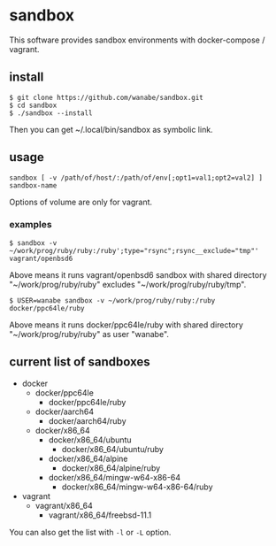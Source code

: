 # sandbox

This software provides sandbox environments with docker-compose / vagrant.

## install

```
$ git clone https://github.com/wanabe/sandbox.git
$ cd sandbox
$ ./sandbox --install
```

Then you can get ~/.local/bin/sandbox as symbolic link.

## usage

```
sandbox [ -v /path/of/host/:/path/of/env[;opt1=val1;opt2=val2] ] sandbox-name
```

Options of volume are only for vagrant.

### examples

```
$ sandbox -v ~/work/prog/ruby/ruby:/ruby';type="rsync";rsync__exclude="tmp"' vagrant/openbsd6
```

Above means it runs vagrant/openbsd6 sandbox with shared directory "~/work/prog/ruby/ruby" excludes "~/work/prog/ruby/ruby/tmp".

```
$ USER=wanabe sandbox -v ~/work/prog/ruby/ruby:/ruby docker/ppc64le/ruby
```

Above means it runs docker/ppc64le/ruby with shared directory "~/work/prog/ruby/ruby" as user "wanabe".

## current list of sandboxes

* docker
  * docker/ppc64le
    * docker/ppc64le/ruby
  * docker/aarch64
    * docker/aarch64/ruby
  * docker/x86_64
    * docker/x86_64/ubuntu
      * docker/x86_64/ubuntu/ruby
    * docker/x86_64/alpine
      * docker/x86_64/alpine/ruby
    * docker/x86_64/mingw-w64-x86-64
      * docker/x86_64/mingw-w64-x86-64/ruby
* vagrant
  * vagrant/x86_64
    * vagrant/x86_64/freebsd-11.1

You can also get the list with `-l` or `-L` option.
